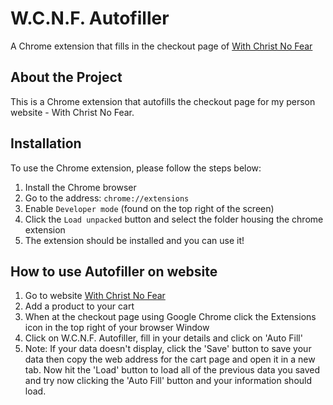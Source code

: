 # W.C.N.F. Autofiller

A Chrome extension that fills in the checkout page of [With Christ No Fear](https://www.withchristnofear.com)

## About the Project
This is a Chrome extension that autofills the checkout page for my person website - With Christ No Fear.

## Installation
To use the Chrome extension, please follow the steps below:

1. Install the Chrome browser
2. Go to the address: `chrome://extensions`
3. Enable `Developer mode` (found on the top right of the screen)
4. Click the `Load unpacked` button and select the folder housing the chrome extension
5. The extension should be installed and you can use it!

## How to use Autofiller on website
1. Go to website [With Christ No Fear](https://www.withchristnofear.com)
2. Add a product to your cart
3. When at the checkout page using Google Chrome click the Extensions icon in the top right of your browser Window
4. Click on W.C.N.F. Autofiller, fill in your details and click on 'Auto Fill'
5. Note: If your data doesn't display, click the 'Save' button to save your data then copy the web address for the cart page and open it in a new tab. Now hit the 'Load' button to load all of the previous data you saved and try now clicking the 'Auto Fill' button and your information should load.

